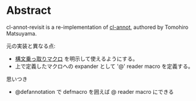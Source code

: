 # Abstract

cl-annot-revisit is a re-implementation of [cl-annot](https://github.com/m2ym/cl-annot), authored by Tomohiro Matsuyama.

元の実装と異なる点:

- [構文乗っ取りマクロ](https://g000001.cddddr.org/3756404769) を明示して使えるようにする。
- 上で定義したマクロへの expander として '@' reader macro を定義する。

思いつき

- @defannotation で defmacro を囲えば @ reader macro にできる
